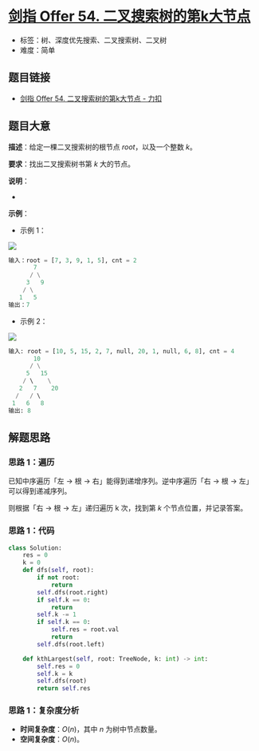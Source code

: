 # [剑指 Offer 54. 二叉搜索树的第k大节点](https://leetcode.cn/problems/er-cha-sou-suo-shu-de-di-kda-jie-dian-lcof/)

- 标签：树、深度优先搜索、二叉搜索树、二叉树
- 难度：简单

## 题目链接

- [剑指 Offer 54. 二叉搜索树的第k大节点 - 力扣](https://leetcode.cn/problems/er-cha-sou-suo-shu-de-di-kda-jie-dian-lcof/)

## 题目大意

**描述**：给定一棵二叉搜索树的根节点 $root$，以及一个整数 $k$。

**要求**：找出二叉搜索树书第 $k$ 大的节点。

**说明**：

- 

**示例**：

- 示例 1：

![](https://pic.leetcode.cn/1695101634-kzHKZW-image.png)

```python
输入：root = [7, 3, 9, 1, 5], cnt = 2
       7
      / \
     3   9
    / \
   1   5
输出：7
```

- 示例 2：

![](https://pic.leetcode.cn/1695101636-ESZtLa-image.png)

```python
输入: root = [10, 5, 15, 2, 7, null, 20, 1, null, 6, 8], cnt = 4
       10
      / \
     5   15
    / \    \
   2   7    20
  /   / \ 
 1   6   8
输出: 8
```

## 解题思路

### 思路 1：遍历

已知中序遍历「左 -> 根 -> 右」能得到递增序列。逆中序遍历「右 -> 根 -> 左」可以得到递减序列。

则根据「右 -> 根 -> 左」递归遍历 k 次，找到第 $k$ 个节点位置，并记录答案。

### 思路 1：代码

```python
class Solution:
    res = 0
    k = 0
    def dfs(self, root):
        if not root:
            return
        self.dfs(root.right)
        if self.k == 0:
            return
        self.k -= 1
        if self.k == 0:
            self.res = root.val
            return
        self.dfs(root.left)

    def kthLargest(self, root: TreeNode, k: int) -> int:
        self.res = 0
        self.k = k
        self.dfs(root)
        return self.res
```

### 思路 1：复杂度分析

- **时间复杂度**：$O(n)$，其中 $n$ 为树中节点数量。
- **空间复杂度**：$O(n)$。

